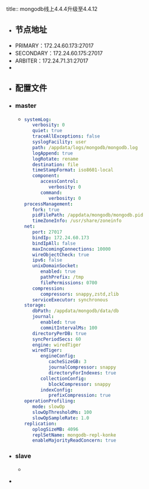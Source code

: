 title:: mongodb线上4.4.4升级至4.4.12

- ## 节点地址
- PRIMARY：172.24.60.173:27017
- SECONDARY：172.24.60.175:27017
- ARBITER：172.24.71.31:27017
-
- ## 配置文件
- ### master
	- ```yaml
	  systemLog:
	     verbosity: 0
	     quiet: true
	     traceAllExceptions: false
	     syslogFacility: user
	     path: /appdata/logs/mongodb/mongodb.log
	     logAppend: true
	     logRotate: rename
	     destination: file
	     timeStampFormat: iso8601-local
	     component:
	        accessControl:
	           verbosity: 0
	        command:
	           verbosity: 0
	  processManagement:
	     fork: true
	     pidFilePath: /appdata/mongodb/mongodb.pid
	     timeZoneInfo: /usr/share/zoneinfo
	  net:
	     port: 27017
	     bindIp: 172.24.60.173
	     bindIpAll: false
	     maxIncomingConnections: 10000
	     wireObjectCheck: true
	     ipv6: false
	     unixDomainSocket:
	        enabled: true
	        pathPrefix: /tmp
	        filePermissions: 0700
	     compression:
	        compressors: snappy,zstd,zlib
	     serviceExecutor: synchronous
	  storage:
	     dbPath: /appdata/mongodb/data/db
	     journal:
	        enabled: true
	        commitIntervalMs: 100
	     directoryPerDB: true
	     syncPeriodSecs: 60
	     engine: wiredTiger
	     wiredTiger:
	        engineConfig:
	           cacheSizeGB: 3
	           journalCompressor: snappy
	           directoryForIndexes: true
	        collectionConfig:
	           blockCompressor: snappy
	        indexConfig:
	           prefixCompression: true
	  operationProfiling:
	     mode: slowOp
	     slowOpThresholdMs: 100
	     slowOpSampleRate: 1.0
	  replication:
	     oplogSizeMB: 4096
	     replSetName: mongodb-repl-konke
	     enableMajorityReadConcern: true
	  ```
- ### slave
	- ```yaml
	  ```
-